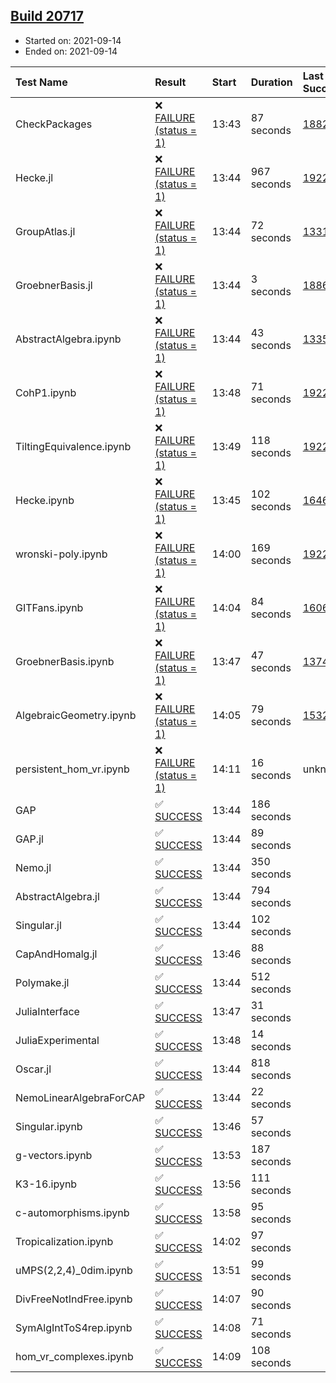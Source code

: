 ## [Build 20717](https://oscarci.mathematik.uni-kl.de/job/oscar/20717/)

* Started on: 2021-09-14
* Ended on: 2021-09-14

| Test Name    | Result | Start | Duration | Last Success | First Failure |
|:-------------|:-------|:------|:---------|:-------------|:--------------|
| CheckPackages | ❌ [FAILURE (status = 1)](https://oscarci.mathematik.uni-kl.de/job/oscar/20717/artifact/logs/build-20717/CheckPackages.log) | 13:43 | 87 seconds | [18822](https://oscarci.mathematik.uni-kl.de/job/oscar/18822/) | [18823](https://oscarci.mathematik.uni-kl.de/job/oscar/18823/) |
| Hecke.jl | ❌ [FAILURE (status = 1)](https://oscarci.mathematik.uni-kl.de/job/oscar/20717/artifact/logs/build-20717/Hecke.jl.log) | 13:44 | 967 seconds | [19222](https://oscarci.mathematik.uni-kl.de/job/oscar/19222/) | [20152](https://oscarci.mathematik.uni-kl.de/job/oscar/20152/) |
| GroupAtlas.jl | ❌ [FAILURE (status = 1)](https://oscarci.mathematik.uni-kl.de/job/oscar/20717/artifact/logs/build-20717/GroupAtlas.jl.log) | 13:44 | 72 seconds | [13311](https://oscarci.mathematik.uni-kl.de/job/oscar/13311/) | [13312](https://oscarci.mathematik.uni-kl.de/job/oscar/13312/) |
| GroebnerBasis.jl | ❌ [FAILURE (status = 1)](https://oscarci.mathematik.uni-kl.de/job/oscar/20717/artifact/logs/build-20717/GroebnerBasis.jl.log) | 13:44 | 3 seconds | [18864](https://oscarci.mathematik.uni-kl.de/job/oscar/18864/) | [18865](https://oscarci.mathematik.uni-kl.de/job/oscar/18865/) |
| AbstractAlgebra.ipynb | ❌ [FAILURE (status = 1)](https://oscarci.mathematik.uni-kl.de/job/oscar/20717/artifact/logs/build-20717/AbstractAlgebra.ipynb.log) | 13:44 | 43 seconds | [13355](https://oscarci.mathematik.uni-kl.de/job/oscar/13355/) | [13356](https://oscarci.mathematik.uni-kl.de/job/oscar/13356/) |
| CohP1.ipynb | ❌ [FAILURE (status = 1)](https://oscarci.mathematik.uni-kl.de/job/oscar/20717/artifact/logs/build-20717/CohP1.ipynb.log) | 13:48 | 71 seconds | [19222](https://oscarci.mathematik.uni-kl.de/job/oscar/19222/) | [20152](https://oscarci.mathematik.uni-kl.de/job/oscar/20152/) |
| TiltingEquivalence.ipynb | ❌ [FAILURE (status = 1)](https://oscarci.mathematik.uni-kl.de/job/oscar/20717/artifact/logs/build-20717/TiltingEquivalence.ipynb.log) | 13:49 | 118 seconds | [19222](https://oscarci.mathematik.uni-kl.de/job/oscar/19222/) | [20152](https://oscarci.mathematik.uni-kl.de/job/oscar/20152/) |
| Hecke.ipynb | ❌ [FAILURE (status = 1)](https://oscarci.mathematik.uni-kl.de/job/oscar/20717/artifact/logs/build-20717/Hecke.ipynb.log) | 13:45 | 102 seconds | [16463](https://oscarci.mathematik.uni-kl.de/job/oscar/16463/) | [16464](https://oscarci.mathematik.uni-kl.de/job/oscar/16464/) |
| wronski-poly.ipynb | ❌ [FAILURE (status = 1)](https://oscarci.mathematik.uni-kl.de/job/oscar/20717/artifact/logs/build-20717/wronski-poly.ipynb.log) | 14:00 | 169 seconds | [19222](https://oscarci.mathematik.uni-kl.de/job/oscar/19222/) | [20152](https://oscarci.mathematik.uni-kl.de/job/oscar/20152/) |
| GITFans.ipynb | ❌ [FAILURE (status = 1)](https://oscarci.mathematik.uni-kl.de/job/oscar/20717/artifact/logs/build-20717/GITFans.ipynb.log) | 14:04 | 84 seconds | [16068](https://oscarci.mathematik.uni-kl.de/job/oscar/16068/) | [16069](https://oscarci.mathematik.uni-kl.de/job/oscar/16069/) |
| GroebnerBasis.ipynb | ❌ [FAILURE (status = 1)](https://oscarci.mathematik.uni-kl.de/job/oscar/20717/artifact/logs/build-20717/GroebnerBasis.ipynb.log) | 13:47 | 47 seconds | [13748](https://oscarci.mathematik.uni-kl.de/job/oscar/13748/) | [13749](https://oscarci.mathematik.uni-kl.de/job/oscar/13749/) |
| AlgebraicGeometry.ipynb | ❌ [FAILURE (status = 1)](https://oscarci.mathematik.uni-kl.de/job/oscar/20717/artifact/logs/build-20717/AlgebraicGeometry.ipynb.log) | 14:05 | 79 seconds | [15322](https://oscarci.mathematik.uni-kl.de/job/oscar/15322/) | [15323](https://oscarci.mathematik.uni-kl.de/job/oscar/15323/) |
| persistent_hom_vr.ipynb | ❌ [FAILURE (status = 1)](https://oscarci.mathematik.uni-kl.de/job/oscar/20717/artifact/logs/build-20717/persistent_hom_vr.ipynb.log) | 14:11 | 16 seconds | unknown | unknown |
| GAP | ✅ [SUCCESS](https://oscarci.mathematik.uni-kl.de/job/oscar/20717/artifact/logs/build-20717/GAP.log) | 13:44 | 186 seconds |  |  |
| GAP.jl | ✅ [SUCCESS](https://oscarci.mathematik.uni-kl.de/job/oscar/20717/artifact/logs/build-20717/GAP.jl.log) | 13:44 | 89 seconds |  |  |
| Nemo.jl | ✅ [SUCCESS](https://oscarci.mathematik.uni-kl.de/job/oscar/20717/artifact/logs/build-20717/Nemo.jl.log) | 13:44 | 350 seconds |  |  |
| AbstractAlgebra.jl | ✅ [SUCCESS](https://oscarci.mathematik.uni-kl.de/job/oscar/20717/artifact/logs/build-20717/AbstractAlgebra.jl.log) | 13:44 | 794 seconds |  |  |
| Singular.jl | ✅ [SUCCESS](https://oscarci.mathematik.uni-kl.de/job/oscar/20717/artifact/logs/build-20717/Singular.jl.log) | 13:44 | 102 seconds |  |  |
| CapAndHomalg.jl | ✅ [SUCCESS](https://oscarci.mathematik.uni-kl.de/job/oscar/20717/artifact/logs/build-20717/CapAndHomalg.jl.log) | 13:46 | 88 seconds |  |  |
| Polymake.jl | ✅ [SUCCESS](https://oscarci.mathematik.uni-kl.de/job/oscar/20717/artifact/logs/build-20717/Polymake.jl.log) | 13:44 | 512 seconds |  |  |
| JuliaInterface | ✅ [SUCCESS](https://oscarci.mathematik.uni-kl.de/job/oscar/20717/artifact/logs/build-20717/JuliaInterface.log) | 13:47 | 31 seconds |  |  |
| JuliaExperimental | ✅ [SUCCESS](https://oscarci.mathematik.uni-kl.de/job/oscar/20717/artifact/logs/build-20717/JuliaExperimental.log) | 13:48 | 14 seconds |  |  |
| Oscar.jl | ✅ [SUCCESS](https://oscarci.mathematik.uni-kl.de/job/oscar/20717/artifact/logs/build-20717/Oscar.jl.log) | 13:44 | 818 seconds |  |  |
| NemoLinearAlgebraForCAP | ✅ [SUCCESS](https://oscarci.mathematik.uni-kl.de/job/oscar/20717/artifact/logs/build-20717/NemoLinearAlgebraForCAP.log) | 13:44 | 22 seconds |  |  |
| Singular.ipynb | ✅ [SUCCESS](https://oscarci.mathematik.uni-kl.de/job/oscar/20717/artifact/logs/build-20717/Singular.ipynb.log) | 13:46 | 57 seconds |  |  |
| g-vectors.ipynb | ✅ [SUCCESS](https://oscarci.mathematik.uni-kl.de/job/oscar/20717/artifact/logs/build-20717/g-vectors.ipynb.log) | 13:53 | 187 seconds |  |  |
| K3-16.ipynb | ✅ [SUCCESS](https://oscarci.mathematik.uni-kl.de/job/oscar/20717/artifact/logs/build-20717/K3-16.ipynb.log) | 13:56 | 111 seconds |  |  |
| c-automorphisms.ipynb | ✅ [SUCCESS](https://oscarci.mathematik.uni-kl.de/job/oscar/20717/artifact/logs/build-20717/c-automorphisms.ipynb.log) | 13:58 | 95 seconds |  |  |
| Tropicalization.ipynb | ✅ [SUCCESS](https://oscarci.mathematik.uni-kl.de/job/oscar/20717/artifact/logs/build-20717/Tropicalization.ipynb.log) | 14:02 | 97 seconds |  |  |
| uMPS(2,2,4)_0dim.ipynb | ✅ [SUCCESS](https://oscarci.mathematik.uni-kl.de/job/oscar/20717/artifact/logs/build-20717/uMPS-2-2-4-_0dim.ipynb.log) | 13:51 | 99 seconds |  |  |
| DivFreeNotIndFree.ipynb | ✅ [SUCCESS](https://oscarci.mathematik.uni-kl.de/job/oscar/20717/artifact/logs/build-20717/DivFreeNotIndFree.ipynb.log) | 14:07 | 90 seconds |  |  |
| SymAlgIntToS4rep.ipynb | ✅ [SUCCESS](https://oscarci.mathematik.uni-kl.de/job/oscar/20717/artifact/logs/build-20717/SymAlgIntToS4rep.ipynb.log) | 14:08 | 71 seconds |  |  |
| hom_vr_complexes.ipynb | ✅ [SUCCESS](https://oscarci.mathematik.uni-kl.de/job/oscar/20717/artifact/logs/build-20717/hom_vr_complexes.ipynb.log) | 14:09 | 108 seconds |  |  |
